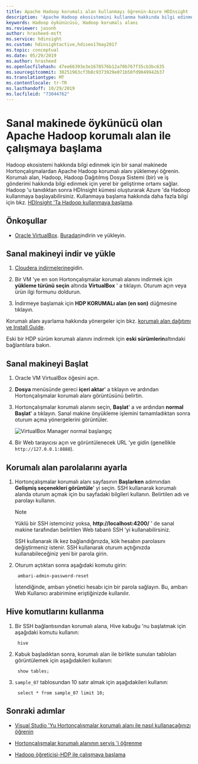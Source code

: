 ```yaml
---
title: Apache Hadoop korumalı alan kullanmayı öğrenin-Azure HDInsight
description: 'Apache Hadoop ekosistemini kullanma hakkında bilgi edinmeye başlamak için bir Azure sanal makinesinde Hortonçalışmalardan bir Hadoop korumalı alanı ayarlayabilirsiniz. '
keywords: Hadoop öykünücüsü, Hadoop korumalı alanı
ms.reviewer: jasonh
author: hrasheed-msft
ms.service: hdinsight
ms.custom: hdinsightactive,hdiseo17may2017
ms.topic: conceptual
ms.date: 05/29/2019
ms.author: hrasheed
ms.openlocfilehash: 47ee66393e3e1678576b12a70b767f35cb3bc635
ms.sourcegitcommit: 38251963cf3b8c9373929e071b50fd9049942b37
ms.translationtype: MT
ms.contentlocale: tr-TR
ms.lasthandoff: 10/29/2019
ms.locfileid: "73044762"
---
```

# <a name="get-started-with-an-apache-hadoop-sandbox-an-emulator-on-a-virtual-machine"></a>Sanal makinede öykünücü olan Apache Hadoop korumalı alan ile çalışmaya başlama

Hadoop ekosistemi hakkında bilgi edinmek için bir sanal makinede Hortonçalışmalardan Apache Hadoop korumalı alanı yüklemeyi öğrenin. Korumalı alan, Hadoop, Hadoop Dağıtılmış Dosya Sistemi (bir) ve iş gönderimi hakkında bilgi edinmek için yerel bir geliştirme ortamı sağlar. Hadoop 'u tanıdıktan sonra HDInsight kümesi oluşturarak Azure 'da Hadoop kullanmaya başlayabilirsiniz. Kullanmaya başlama hakkında daha fazla bilgi için bkz. [HDInsight 'Ta Hadoop kullanmaya başlama](apache-hadoop-linux-tutorial-get-started.md).

## <a name="prerequisites"></a>Önkoşullar

* [Oracle VirtualBox](https://www.virtualbox.org/). [Buradan](https://www.virtualbox.org/wiki/Downloads)indirin ve yükleyin.

## <a name="download-and-install-the-virtual-machine"></a>Sanal makineyi indir ve yükle

1. [Cloudera indirmelerine](https://www.cloudera.com/downloads/hortonworks-sandbox/hdp.html)gidin.

1. Bir VM 'ye en son Hortonçalışmalar korumalı alanını indirmek için **yükleme türünü seçin** altında **VirtualBox** ' a tıklayın. Oturum açın veya ürün ilgi formunu doldurun.

1. İndirmeye başlamak için **HDP KORUMALı alan (en son)** düğmesine tıklayın.

Korumalı alanı ayarlama hakkında yönergeler için bkz. [korumalı alan dağıtımı ve Install Guide](https://hortonworks.com/tutorial/sandbox-deployment-and-install-guide/section/1/).

Eski bir HDP sürüm korumalı alanını indirmek için **eski sürümlerin**altındaki bağlantılara bakın.

## <a name="start-the-virtual-machine"></a>Sanal makineyi Başlat

1. Oracle VM VirtualBox öğesini açın.
1. **Dosya** menüsünde gereci **içeri aktar**' a tıklayın ve ardından Hortonçalışmalar korumalı alanı görüntüsünü belirtin.
1. Hortonçalışmalar korumalı alanını seçin, **Başlat**' a ve ardından **normal Başlat**' a tıklayın. Sanal makine önyükleme işlemini tamamladıktan sonra oturum açma yönergelerini görüntüler.

    ![VirtualBox Manager normal başlangıç](./media/apache-hadoop-emulator-get-started/virtualbox-normal-start.png)

1. Bir Web tarayıcısı açın ve görüntülenecek URL 'ye gidin (genellikle `http://127.0.0.1:8888`).

## <a name="set-sandbox-passwords"></a>Korumalı alan parolalarını ayarla

1. Hortonçalışmalar korumalı alanı sayfasının **Başlarken** adımından **Gelişmiş seçenekleri görüntüle**' yi seçin. SSH kullanarak korumalı alanda oturum açmak için bu sayfadaki bilgileri kullanın. Belirtilen adı ve parolayı kullanın.

   > [!NOTE]
   > Yüklü bir SSH istemciniz yoksa, **http://localhost:4200/** ' de sanal makine tarafından belirtilen Web tabanlı SSH 'yi kullanabilirsiniz.

    SSH kullanarak ilk kez bağlandığınızda, kök hesabın parolasını değiştirmeniz istenir. SSH kullanarak oturum açtığınızda kullanabileceğiniz yeni bir parola girin.

2. Oturum açtıktan sonra aşağıdaki komutu girin:

        ambari-admin-password-reset

    İstendiğinde, ambarı yönetici hesabı için bir parola sağlayın. Bu, ambarı Web Kullanıcı arabirimine eriştiğinizde kullanılır.

## <a name="use-hive-commands"></a>Hive komutlarını kullanma

1. Bir SSH bağlantısından korumalı alana, Hive kabuğu 'nu başlatmak için aşağıdaki komutu kullanın:

        hive
2. Kabuk başladıktan sonra, korumalı alan ile birlikte sunulan tabloları görüntülemek için aşağıdakileri kullanın:

        show tables;
3. `sample_07` tablosundan 10 satır almak için aşağıdakileri kullanın:

        select * from sample_07 limit 10;

## <a name="next-steps"></a>Sonraki adımlar

* [Visual Studio 'Yu Hortonçalışmalar korumalı alanı ile nasıl kullanacağınızı öğrenin](../hdinsight-hadoop-emulator-visual-studio.md)

* [Hortonçalışmalar korumalı alanının servis 'i öğrenme](https://hortonworks.com/hadoop-tutorial/learning-the-ropes-of-the-hortonworks-sandbox/)

* [Hadoop öğreticisi-HDP ile çalışmaya başlama](https://hortonworks.com/hadoop-tutorial/hello-world-an-introduction-to-hadoop-hcatalog-hive-and-pig/)
